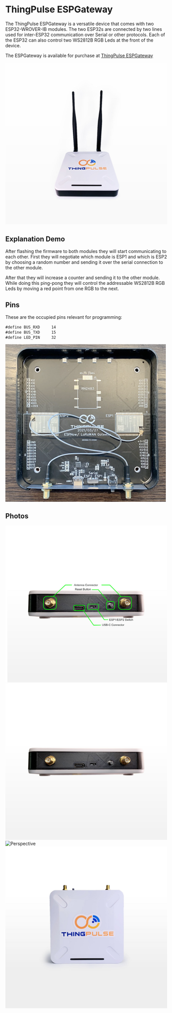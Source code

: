 # ThingPulse ESPGateway

The ThingPulse ESPGateway is a versatile device that comes with two ESP32-WROVER-IB modules.
The two ESP32s are connected by two lines used for inter-ESP32 communication over Serial
or other protocols. Each of the ESP32 can also control two WS2812B RGB Leds at the front 
of the device. 

The ESPGateway is available for purchase at [ThingPulse ESPGateway](https://thingpulse.com/product/espgateway/)

![Gateway](/resources/GatewayWithAntenna.jpg)

## Explanation Demo

After flashing the firmware to both modules they will start communicating to each other.
First they will negotiate which module is ESP1 and which is ESP2 by choosing a random number and
sending it over the serial connection to the other module.

After that they will increase a counter and sending it to the other module. While doing this ping-pong
they will control the addressable WS2812B RGB Leds by moving a red point from one RGB to the next.

## Pins

These are the occupied pins relevant for programming:

```
#define BUS_RXD     14
#define BUS_TXD     15
#define LED_PIN     32
```

![Labelled](/resources/GatewayInside.png)

## Photos

![Labelled](/resources/GatewayBackWithLabels.jpg)
![Back](/resources/GatewayBack.jpg)
![Perspective](/resources/GatewayPerspective.jpg)
![Top](/resources/GatewayTop.jpg)